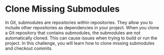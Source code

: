 # Clone Missing Submodules

In Git, submodules are repositories within repositories. They allow you to include other repositories as dependencies in your project. When you clone a Git repository that contains submodules, the submodules are not automatically cloned. This can cause issues when trying to build or run the project. In this challenge, you will learn how to clone missing submodules and checkout commits.


